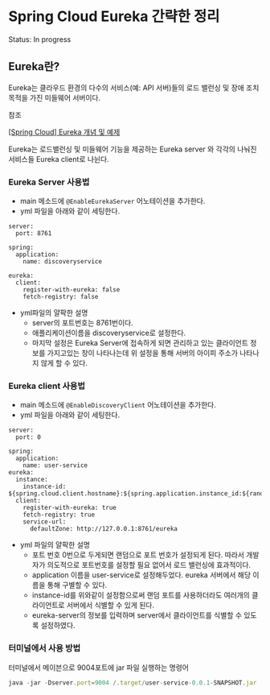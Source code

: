 # Spring Cloud Eureka 간략한 정리

Status: In progress

## Eureka란?

Eureka는 클라우드 환경의 다수의 서비스(예: API 서버)들의 로드 밸런싱 및 장애 조치 목적을 가진 미들웨어 서버이다.

참조

[[Spring Cloud] Eureka 개념 및 예제](https://cjw-awdsd.tistory.com/m/52)

Eureka는 로드밸런싱 및 미들웨어 기능을 제공하는 Eureka server 와 각각의 나눠진 서비스들 Eureka client로 나뉜다.

### Eureka Server 사용법

- main 메소드에 `@EnableEurekaServer` 어노테이션을 추가한다.
- yml 파일을 아래와 같이 세팅한다.

```
server:
  port: 8761

spring:
  application:
    name: discoveryservice

eureka:
  client:
    register-with-eureka: false
    fetch-registry: false
```

- yml파일의 얄팍한 설명
    - server의 포트번호는 8761번이다.
    - 애플리케이션이름을 discoveryservice로 설정한다.
    - 마지막 설정은 Eureka Server에 접속하게 되면 관리하고 있는 클라이언트 정보를 가지고있는 창이 나타나는데 위 설정을 통해 서버의 아이피 주소가 나타나지 않게 할 수 있다.

### Eureka client 사용법

- main 메소드에 `@EnableDiscoveryClient` 어노테이션을 추가한다.
- yml 파일을 아래와 같이 세팅한다.

```
server:
  port: 0

spring:
  application:
    name: user-service
eureka:
  instance:
    instance-id: ${spring.cloud.client.hostname}:${spring.application.instance_id:${random.value}}
  client:
    register-with-eureka: true
    fetch-registry: true
    service-url:
      defaultZone: http://127.0.0.1:8761/eureka
```

- yml 파일의 얄팍한 설명
    - 포트 번호 0번으로 두게되면 랜덤으로 포트 번호가 설정되게 된다. 따라서 개발자가 의도적으로 포트번호를 설정할 필요 없어서 로드 밸런싱에 효과적이다.
    - application 이름을 user-service로 설정해두었다. eureka 서버에서 해당 이름을 통해 구별할 수 있다.
    - instance-id를 위와같이 설정함으로써 랜덤 포트를 사용하더라도 여러개의 클라이언트로 서버에서 식별할 수 있게 된다.
    - eureka-server의 정보를 입력하며 server에서 클라이언트를 식별할 수 있도록 설정하였다.

### 터미널에서 사용 방법

터미널에서 메이븐으로 9004포트에 jar 파일 실행하는 명령어

```jsx
java -jar -Dserver.port=9004 /.target/user-service-0.0.1-SNAPSHOT.jar
```

###